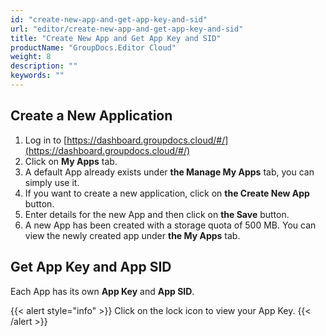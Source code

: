 ```yaml
---
id: "create-new-app-and-get-app-key-and-sid"
url: "editor/create-new-app-and-get-app-key-and-sid"
title: "Create New App and Get App Key and SID"
productName: "GroupDocs.Editor Cloud"
weight: 8
description: ""
keywords: ""
---
```


## Create a New Application ##

1. Log in to [https://dashboard.groupdocs.cloud/#/](https://dashboard.groupdocs.cloud/#/)
1. Click on **My Apps** tab.
1. A default App already exists under **the Manage My Apps** tab, you can simply use it.
1. If you want to create a new application, click on **the Create New App** button.
1. Enter details for the new App and then click on **the Save** button.
1. A new App has been created with a storage quota of 500 MB. You can view the newly created app under **the My Apps** tab.

## Get App Key and App SID ##

Each App has its own **App Key** and **App SID**.

{{< alert style="info" >}}
Click on the lock icon to view your App Key.
{{< /alert >}}
